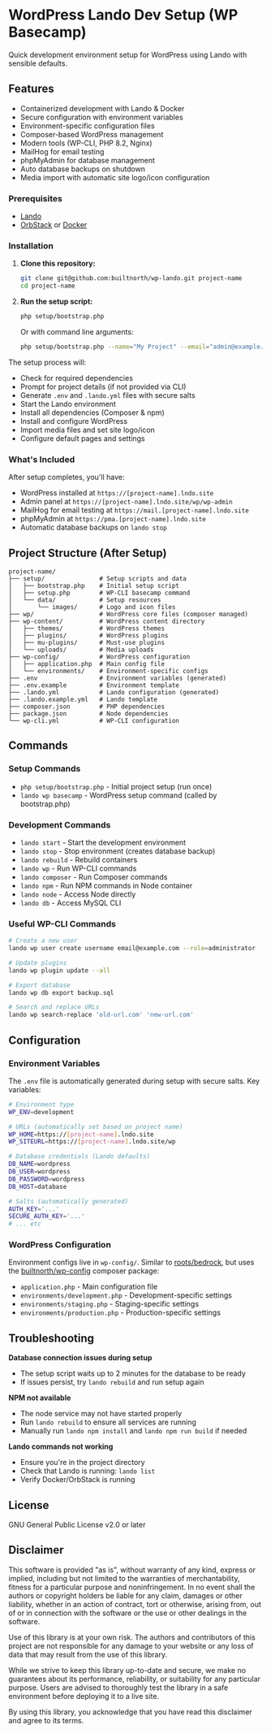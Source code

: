 # WordPress Lando Dev Setup (WP Basecamp)

Quick development environment setup for WordPress using Lando with sensible defaults.

## Features

- Containerized development with Lando & Docker
- Secure configuration with environment variables
- Environment-specific configuration files
- Composer-based WordPress management
- Modern tools (WP-CLI, PHP 8.2, Nginx)
- MailHog for email testing
- phpMyAdmin for database management
- Auto database backups on shutdown
- Media import with automatic site logo/icon configuration

### Prerequisites

- [Lando](https://lando.dev/download/)
- [OrbStack](https://orbstack.dev/) or [Docker](https://www.docker.com/)

### Installation

1. **Clone this repository:**
   ```bash
   git clone git@github.com:builtnorth/wp-lando.git project-name
   cd project-name
   ```

2. **Run the setup script:**
   ```bash
   php setup/bootstrap.php
   ```

   Or with command line arguments:
   ```bash
   php setup/bootstrap.php --name="My Project" --email="admin@example.com" --password="mypassword" --username="admin"
   ```

The setup process will:
- Check for required dependencies
- Prompt for project details (if not provided via CLI)
- Generate `.env` and `.lando.yml` files with secure salts
- Start the Lando environment
- Install all dependencies (Composer & npm)
- Install and configure WordPress
- Import media files and set site logo/icon
- Configure default pages and settings

### What's Included

After setup completes, you'll have:
- WordPress installed at `https://[project-name].lndo.site`
- Admin panel at `https://[project-name].lndo.site/wp/wp-admin`
- MailHog for email testing at `https://mail.[project-name].lndo.site`
- phpMyAdmin at `https://pma.[project-name].lndo.site`
- Automatic database backups on `lando stop`


## Project Structure (After Setup)

```
project-name/
├── setup/               # Setup scripts and data
│   ├── bootstrap.php    # Initial setup script
│   ├── setup.php        # WP-CLI basecamp command
│   └── data/            # Setup resources
│       └── images/      # Logo and icon files
├── wp/                  # WordPress core files (composer managed)
├── wp-content/          # WordPress content directory
│   ├── themes/          # WordPress themes
│   ├── plugins/         # WordPress plugins
│   ├── mu-plugins/      # Must-use plugins
│   └── uploads/         # Media uploads
├── wp-config/           # WordPress configuration
│   ├── application.php  # Main config file
│   └── environments/    # Environment-specific configs
├── .env                 # Environment variables (generated)
├── .env.example         # Environment template
├── .lando.yml           # Lando configuration (generated)
├── .lando.example.yml   # Lando template
├── composer.json        # PHP dependencies
├── package.json         # Node dependencies
└── wp-cli.yml           # WP-CLI configuration
```

## Commands

### Setup Commands
- `php setup/bootstrap.php` - Initial project setup (run once)
- `lando wp basecamp` - WordPress setup command (called by bootstrap.php)

### Development Commands
- `lando start` - Start the development environment
- `lando stop` - Stop environment (creates database backup)
- `lando rebuild` - Rebuild containers
- `lando wp` - Run WP-CLI commands
- `lando composer` - Run Composer commands
- `lando npm` - Run NPM commands in Node container
- `lando node` - Access Node directly
- `lando db` - Access MySQL CLI

### Useful WP-CLI Commands
```bash
# Create a new user
lando wp user create username email@example.com --role=administrator

# Update plugins
lando wp plugin update --all

# Export database
lando wp db export backup.sql

# Search and replace URLs
lando wp search-replace 'old-url.com' 'new-url.com'
```

## Configuration

### Environment Variables

The `.env` file is automatically generated during setup with secure salts. Key variables:

```bash
# Environment type
WP_ENV=development

# URLs (automatically set based on project name)
WP_HOME=https://[project-name].lndo.site
WP_SITEURL=https://[project-name].lndo.site/wp

# Database credentials (Lando defaults)
DB_NAME=wordpress
DB_USER=wordpress
DB_PASSWORD=wordpress
DB_HOST=database

# Salts (automatically generated)
AUTH_KEY='...'
SECURE_AUTH_KEY='...'
# ... etc
```

### WordPress Configuration

Environment configs live in `wp-config/`. Similar to [roots/bedrock](https://github.com/roots/bedrock), but uses the [builtnorth/wp-config](https://github.com/builtnorth/wp-config.git) composer package:
- `application.php` - Main configuration file
- `environments/development.php` - Development-specific settings
- `environments/staging.php` - Staging-specific settings
- `environments/production.php` - Production-specific settings

## Troubleshooting

**Database connection issues during setup**
- The setup script waits up to 2 minutes for the database to be ready
- If issues persist, try `lando rebuild` and run setup again

**NPM not available**
- The node service may not have started properly
- Run `lando rebuild` to ensure all services are running
- Manually run `lando npm install` and `lando npm run build` if needed

**Lando commands not working**
- Ensure you're in the project directory
- Check that Lando is running: `lando list`
- Verify Docker/OrbStack is running

## License
GNU General Public License v2.0 or later


## Disclaimer

This software is provided "as is", without warranty of any kind, express or implied, including but not limited to the warranties of merchantability, fitness for a particular purpose and noninfringement. In no event shall the authors or copyright holders be liable for any claim, damages or other liability, whether in an action of contract, tort or otherwise, arising from, out of or in connection with the software or the use or other dealings in the software.

Use of this library is at your own risk. The authors and contributors of this project are not responsible for any damage to your website or any loss of data that may result from the use of this library.

While we strive to keep this library up-to-date and secure, we make no guarantees about its performance, reliability, or suitability for any particular purpose. Users are advised to thoroughly test the library in a safe environment before deploying it to a live site.

By using this library, you acknowledge that you have read this disclaimer and agree to its terms.